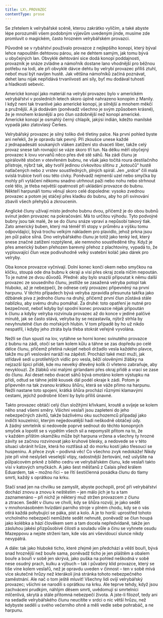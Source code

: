 ```yaml
---
title: LX\.PROVAZEC
contentType: prose
---
```


<section>

Se zřetelem k velrybářské scéně, kterou zakrátko vylíčím, a také abyste lépe porozuměli všem podobným výjevům uvedeným jinde, musíme zde promluvit o magickém, často hrozném velrybářském provazci.

Původně se v rybářství používalo provazce z nejlepšího konopí, který býval lehce napouštěn dehtovou párou, ale ne dehtem samým, jak tomu bývá u obyčejných lan. Obvyklé dehtování sice dodá konopí poddajnosti, provazník je snáze zvládne a námořník dostane lano vhodnější pro běžnou potřebu na lodi, ale při obvyklé dávce dehtu by velrybí provazec příliš ztuhl, neboť musí být navíjen hustě. Jak většina námořníků začíná poznávat, dehet lanu nijak nepřidává trvanlivosti ani síly, byť mu dodával tuhosti a hladkosti sebevíc.

Americké konopí jako materiál na velrybí provazec bylo v americkém velrybářství v posledních letech skoro úplně nahrazeno konopím z Manily. I když není tak trvanlivé jako americké konopí, je silnější a mnohem měkčí a pružnější. A já dodávám (poněvadž všechno je svým způsobem krásné), že je mnohem krásnější a pro člun ozdobnější než konopí americké. Americké konopí je osmahlý černý chlapík, jakýsi indián, kdežto manilské vypadá jako zlatovlasý Čerkes.

Velrybářský provazec je silný toliko dvě třetiny palce. Na první pohled byste ani neřekli, že je opravdu tak pevný. Při zkoušce unese každé z jednapadesáti soukaných vláken zatížení sto dvaceti liber, takže celý provaz snese tah rovnající se váze skoro tří tun. Na délku měří obyčejný provazec k lovu vorvaňů něco přes dvě stě sáhů. Na zádi člunu je spirálovitě stočen v otevřeném bubnu, ne však jako točitá roura destilačního přístroje, nýbrž tak, aby tvořil jedinou cívkovitou slitinu z „kotoučů“ hustě natlačených nebo z vrstev soustředných, plných spirál. Jen „srdce“ čili malá svislá trubice tvoří osu této cívky. Poněvadž nejmenší uzel nebo smyčka by mohly při vytáčení někomu snadno utrhnout paži nebo nohu nebo strhnout celé tělo, je třeba největší opatrnosti při ukládání provazce do bubnu. Někteří harpunáři tomu věnují skoro celé dopoledne: vysoko zvednou provazec a potom jej stáčejí přes kladku do bubnu, aby ho při svinování zbavili všech přehybů a zkroucenin.

Anglické čluny užívají místo jednoho bubnu dvou, přičemž je do obou bubnů svinut jeden provazec na pokračování. Má to určitou výhodu. Tyto podvojné bubny jsou tak malé, že se do člunu snáze vpraví a nepůsobí takový tlak. Zato americký buben, který má téměř tři stopy v průměru a výšku tomu odpovídající, bývá trochu velkým nákladem pro plavidlo, jehož prkna jsou jen půl palce silná. Dno velrybářského člunu je totiž jako tenký led, který snese značné zatížení rozptýlené, ale nemnoho soustředěné tíhy. Když je přes americký buben přehozen barevný přehoz z plachtoviny, vypadá to, že vyplouvající člun veze podivuhodně velký svatební koláč jako dárek pro velryby.

Oba konce provazce vyčnívají. Dolní konec končí okem nebo smyčkou na kličku, stoupá ode dna bubnu k okraji a visí přes okraj zcela ničím nepoután. To je nutné ze dvou důvodů. Předně: aby bylo snazší připoutat k němu další provazec ze sousedního člunu, jestliže se zasažená velryba potopí tak hluboko, až je nebezpečí, že odnese celý provazec připevněný na první harpunu. V těchto případech bývá velryba zpravidla přesunuta takřka jako džbánek piva z jednoho člunu na druhý, přičemž první člun zůstává stále nablízku, aby svému druhu pomáhal. Za druhé: toto opatření je nutné pro bezpečnost, neboť kdyby byl spodní konec provazce nějak připoután k člunu a kdyby velryba rozvinula provazec až do konce v jediné palčivé minutě, jak se často stává, velryba by se nezastavila, nýbrž strhla by nevyhnutelně člun do mořských hlubin. V tom případě by ho už nikdo nespatřil, i kdyby jeho ztráta byla třeba stokrát veřejně vyvolána.

Nežli se člun spustí na lov, vytáhne se horní konec svinutého provazce z bubnu na zádi, otočí se tam kolem kůlu a táhne se zas dopředu po celé délce člunu, přičemž přetíná rukojeť neboli držadlo vesla každého plavce, takže mu při veslování naráží na zápěstí. Prochází také mezi muži, jak střídavě sedí u protilehlých vidlic pro vesla, běží olověnými žlábky na nejzazší špici přídě, kde mu nevelký dřevěný kolík či vřeteno zabraňuje, aby nevyklouzl. Ze žlábků visí malými girlandami přes okraj přídě a vrací se zase do člunu. Asi deset nebo dvacet sáhů bývá omotáno kolem výstupku na přídi, odtud se táhne ještě kousek dál podél okraje k zádi. Potom je připevněn na tak zvanou krátkou šňůru, která se váže přímo na harpunu. Nežli nastane toto spojení, krátká šňůra prochází různými klamavými cestami, jejichž podrobné líčení by bylo příliš únavné.

Takto provazec obtáčí celý člun složitými křivkami, kroutě a svíjeje se kolem něho snad všemi směry. Všichni veslaři jsou zapleteni do jeho nebezpečných závitů, takže bázlivému oku suchozemců připadají jako indičtí kouzelníci, kterým nejjedovatější hadi neškodně obtáčejí údy. A žádný smrtelník si nedovede poprvé sednout do těchto konopných smyček a lopotit se s vypětím všech sil a nepomyslit přitom na to, že v každém příštím okamžiku může být harpuna vržena a všechny ty hrozné závity se začnou rozvinovat jako kruhové blesky, a nedovede se v této situaci ubránit hrůze, která ho roztřásá až do morku kostí jako třesoucí se huspeninu. A přece zvyk – podivná věc! Co všechno zvyk nedokáže! Nikdy jste při víně neslyšeli veselejší vtipy, radostnější žertování, než uslyšíte na půlpalcovém prkně z bílého cedru ve velrybářském člunu, kde veslaři takto visí v katových smyčkách. A jako šest měšťanů z Calais před králem Eduardem, tak – možno říci – se řítí šestičlenná posádka člunu do tlamy smrti, každý s oprátkou na krku.

Stačí snad jen na chvilku se zamyslit, abyste pochopili, proč při velrybářství dochází znovu a znovu k neštěstím – jen málo jich je tu a tam zaznamenáno – při nichž je některý muž stržen provazcem z člunu a ztracen. Sedět v člunu ve chvíli, kdy se šňůra rozvíjí, je jako sedět v mnohonásobném hvízdání parního stroje v plném chodu, kdy se o vás otírá každá pohybující se páka, píst a kolo. A je to horší: uprostřed tohoto vrcholného nebezpečí nemůžete sedět nehnutě, poněvadž se člun houpá jako kolébka a hází člověkem sem a tam docela nepředvídaně, takže jen zásluhou jakési přizpůsobivé čilosti a souladu vůle a činu se vyhnete osudu Mazeppovu a nejste strženi tam, kde vás ani vševidoucí slunce nikdy nevypátrá.

A dále: tak jako hluboké ticho, které zřejmě jen předchází a věští bouři, bývá snad hroznější než bouře sama, poněvadž ticho je jen pláštěm a obalem bouře a bouři v sobě jen skrývá, jako puška na pohled neškodná v sobě nese osudný prach, kulku a výbuch – tak i půvabný klid provazce, který se tiše vine kolem veslařů, než je opravdu uveden v činnost – ten v sobě mívá více skutečné hrůzy než kterákoli jiná stránka tohoto nebezpečného zaměstnání. Ale nač o tom ještě mluvit! Všechny lidi ovíjí velrybářský provazec; všichni se narodili s oprátkou na krku. Ale teprve tehdy, když jsou zachváceni prudkým, náhlým děsem smrti, uvědomují si smrtelníci mlčenlivá, skrytá a stále přítomná nebezpečí života. A jste-li filozof, tedy ani na sedadle velrybářského člunu neucítíte v srdci o nic větší hrůzu, než kdybyste seděli u svého večerního ohně a měli vedle sebe pohrabáč, a ne harpunu.

</section>
